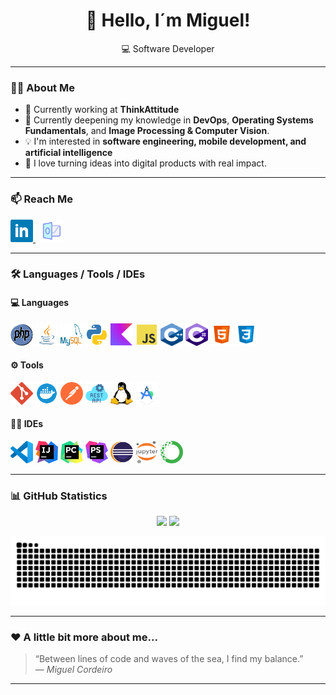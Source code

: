 <h1 align="center">👋 Hello, I´m Miguel! </h1>

<p align="center">
  💻 Software Developer
</p>

---

### 👨‍💼 About Me

- 🔭 Currently working at **ThinkAttitude**
- 🌱 Currently deepening my knowledge in **DevOps**, **Operating Systems Fundamentals**, and **Image Processing & Computer Vision**.
- 💡 I'm interested in **software engineering, mobile development, and artificial intelligence**
- 💬 I love turning ideas into digital products with real impact.

---

### 📫 Reach Me

<p align="left">
  <a href="https://www.linkedin.com/in/miguelandrecordeiro/" target="_blank">
    <img src="assets/icons/linkedin.svg" width="36" height="36" alt="LinkedIn" />
  </a>
  &nbsp;
  <a href="mailto:miguel.cordeiro@drawline.pt">
    <img src="assets/icons/email.svg" width="36" height="36" alt="Email" />
  </a>
</p>

---

### 🛠️ Languages / Tools / IDEs

#### 💻 Languages
<p align="left">
  <img src="assets/icons/php.svg" width="36" height="36" alt="PHP" />
  <img src="assets/icons/java.svg" width="36" height="36" alt="Java" />
  <img src="assets/icons/mysql.svg" width="36" height="36" alt="MySQL" />
  <img src="assets/icons/python.svg" width="36" height="36" alt="Python" />
  <img src="assets/icons/kotlin.svg" width="36" height="36" alt="Kotlin" />
  <img src="assets/icons/js.svg" width="36" height="36" alt="JavaScript" />
  <img src="assets/icons/cpp.svg" width="36" height="36" alt="C++" />
  <img src="assets/icons/csharp.svg" width="36" height="36" alt="C#" />
  <img src="assets/icons/html5.svg" width="36" height="36" alt="HTML5" />
  <img src="assets/icons/css3.svg" width="36" height="36" alt="CSS3" />
</p>



#### ⚙️ Tools
<p align="left">
  <!-- Git -->
  <img src="assets/icons/git.svg" width="36" height="36" alt="Git" />

  <!-- Docker -->
  <img src="assets/icons/docker.svg" width="36" height="36" alt="Docker" />

  <!-- Postman -->
  <img src="assets/icons/postman.svg" width="36" height="36" alt="Postman" />

  <!-- REST APIs -->
  <img src="assets/icons/restapi.svg" width="36" height="36" alt="REST APIs" />

  <!-- Cron / Linux -->
  <img src="assets/icons/linux.svg" width="36" height="36" alt="Linux / Cron" />

  <!-- Android Studio -->
  <img src="assets/icons/androidstudio.svg" width="36" height="36" alt="Android Studio" />
</p>


#### 🧑‍💻 IDEs
<p align="left">
  <!-- VS Code -->
  <img src="assets/icons/vscode.svg" width="36" height="36" alt="VS Code" />

  <!-- IntelliJ IDEA -->
  <img src="assets/icons/intellij.svg" width="36" height="36" alt="IntelliJ IDEA" />

  <!-- PyCharm -->
  <img src="assets/icons/pycharm.svg" width="36" height="36" alt="PyCharm" />

  <!-- PhpStorm -->
  <img src="assets/icons/phpstorm.svg" width="36" height="36" alt="PhpStorm" />

  <!-- Eclipse -->
  <img src="assets/icons/eclipse.svg" width="36" height="36" alt="Eclipse IDE" />

  <!-- Jupyter Notebook -->
  <img src="assets/icons/jupyter.svg" width="36" height="36" alt="Jupyter Notebook" />

  <!-- Anaconda -->
  <img src="assets/icons/anaconda.svg" width="36" height="36" alt="Anaconda" />
</p>



---

### 📊 GitHub Statistics

<p align="center">
  <img height="170em" src="https://github-readme-stats.vercel.app/api?username=miguelac4&show_icons=true&theme=tokyonight&hide_border=true" />
  <img height="170em" src="https://github-readme-stats.vercel.app/api/top-langs/?username=miguelac4&layout=compact&theme=tokyonight&hide_border=true" />
</p>

![Snake animation](https://github.com/miguelac4/miguelac4/blob/main/output/github-contribution-grid-snake.svg)

---

### ❤️ A little bit more about me...

> “Between lines of code and waves of the sea, I find my balance.”  
> — *Miguel Cordeiro*
---
